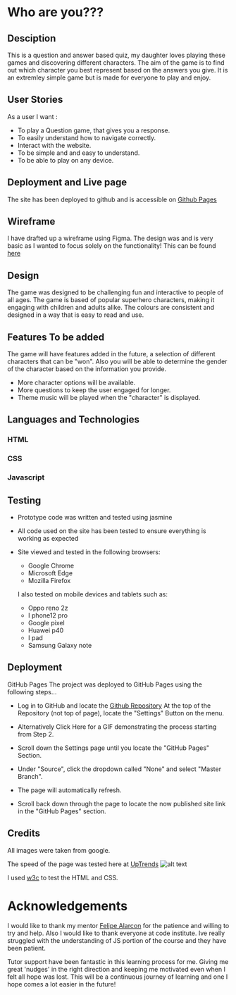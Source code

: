 # Who are you???

## Desciption

This is a question and answer based quiz, my daughter loves playing these games and discovering different characters. The aim of the game is to find out which character you best represent based on the answers you give. It is an extremley simple game but is made for everyone to play and enjoy.

## User Stories

As a user I want :

- To play a Question game, that gives you a response.
- To easily understand how to navigate correctly.
- Interact with the website.
- To be simple and and easy to understand.
- To be able to play on any device.

## Deployment and Live page

The site has been deployed to github and is accessible on [Github Pages](https://github.com/alc232/Who-are-You)
>
## Wireframe

I have drafted up a wireframe using Figma. The design was and is very basic as I wanted to focus solely on the functionality!
This can be found [here](https://github.com/alc232/Who-are-You/tree/master/wirefame)
>


## Design 

The game was designed to be challenging fun and interactive to people of all ages.  The game is based of popular superhero characters, making it engaging with children and adults alike. The colours are consistent and designed in a way that is easy to read and use.

## Features To be added

The game will have features added in the future, a selection of different characters that can be "won". Also you will be able to determine the gender of the character based on the information you provide.
- More character options will be available.
- More questions to keep the user engaged for longer.
- Theme music will be played when the "character" is displayed.

## Languages and Technologies

### HTML

### CSS 

### Javascript
>

## Testing
- Prototype code was written and tested using jasmine
- All code used on the site has been tested to ensure everything is working as expected
- Site viewed and tested in the following browsers:
  - Google Chrome
  - Microsoft Edge
  - Mozilla Firefox

  I also tested on mobile devices and tablets such as:

  - Oppo reno 2z
  - I phone12 pro
  - Google pixel
  - Huawei p40
  - I pad 
  - Samsung Galaxy note
>

## Deployment

GitHub Pages
The project was deployed to GitHub Pages using the following steps...

- Log in to GitHub and locate the [Github Repository](https://github.com/alc232/Who-are-You)
At the top of the Repository (not top of page), locate the "Settings" Button on the menu.

- Alternatively Click Here for a GIF demonstrating the process starting from Step 2.

- Scroll down the Settings page until you locate the "GitHub Pages" Section.

- Under "Source", click the dropdown called "None" and select "Master Branch".
- The page will automatically refresh.
- Scroll back down through the page to locate the now published site link in the "GitHub Pages" section.
>
## Credits

All images were taken from google.

The speed of the page was tested here at [UpTrends](https://www.uptrends.com/tools/website-speed-test)
![alt text](https://github.com/alc232/Who-are-You/images/speed.png)

I used [w3c](https://www.w3.org/) to test the HTML and CSS.

# Acknowledgements

I would like to thank my mentor [Felipe Alarcon](https://github.com/felipe-alarcon) for the patience and willing to try and help. Also I would like to thank everyone at code institute. Ive really struggled with the understanding of JS portion of the course and they have been patient.

Tutor support have been fantastic in this learning process for me. Giving me great 'nudges' in the right direction and keeping me motivated even when I felt all hope was lost. This will be a continuous journey of learning and one I hope comes a lot easier in the future!
